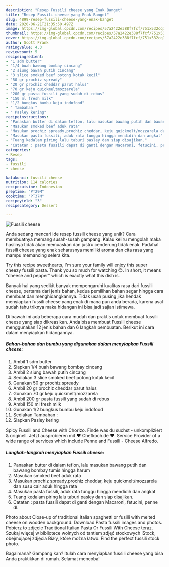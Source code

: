 ```yaml
---
description: "Resep Fussili cheese yang Enak Banget"
title: "Resep Fussili cheese yang Enak Banget"
slug: 4899-resep-fussili-cheese-yang-enak-banget
date: 2020-06-21T21:35:50.497Z
image: https://img-global.cpcdn.com/recipes/57a2422e388f7fcf/751x532cq70/fussili-cheese-foto-resep-utama.jpg
thumbnail: https://img-global.cpcdn.com/recipes/57a2422e388f7fcf/751x532cq70/fussili-cheese-foto-resep-utama.jpg
cover: https://img-global.cpcdn.com/recipes/57a2422e388f7fcf/751x532cq70/fussili-cheese-foto-resep-utama.jpg
author: Scott Frank
ratingvalue: 4.3
reviewcount: 5
recipeingredient:
- "1 sdm butter"
- "1/4 buah bawang bombay cincang"
- "2 siung bawah putih cincang"
- "3 slice smoked beef potong kotak kecil"
- "50 gr prochiz spready"
- "20 gr prochiz cheddar parut halus"
- "70 gr keju quickmeltmozzarela"
- "200 gr pasta fussili yang sudah di rebus"
- "150 ml fresh milk"
- "1/2 bungkus bumbu keju indofood"
- " Tambahan "
- " Pasley kering"
recipeinstructions:
- "Panaskan butter di dalam teflon, lalu masukan bawang putih dan bawang bombay tumis hingga harum"
- "Masukan smoked beef aduk rata"
- "Masukan prochiz spready,prochiz cheddar, keju quickmelt/mozzarela dan susu cair aduk hingga rata"
- "Masukan pasta fussili, aduk rata tunggu hingga mendidih dan angkat"
- "Tuang kedalam piring lalu taburi pasley dan siap disajikan."
- "Catatan : pasta fussili dapat di ganti dengan Macaroni, fetucini, penne dl."
categories:
- Resep
tags:
- fussili
- cheese

katakunci: fussili cheese 
nutrition: 114 calories
recipecuisine: Indonesian
preptime: "PT29M"
cooktime: "PT37M"
recipeyield: "3"
recipecategory: Dessert

---
```



![Fussili cheese](https://img-global.cpcdn.com/recipes/57a2422e388f7fcf/751x532cq70/fussili-cheese-foto-resep-utama.jpg)

Anda sedang mencari ide resep fussili cheese yang unik? Cara membuatnya memang susah-susah gampang. Kalau keliru mengolah maka hasilnya tidak akan memuaskan dan justru cenderung tidak enak. Padahal fussili cheese yang enak seharusnya memiliki aroma dan cita rasa yang mampu memancing selera kita.

Try this recipe sweethearts, I&#39;m sure your family will enjoy this super cheezy fussili pasta. Thank you so much for watching 😊. In short, it means &#34;cheese and pepper&#34; which is exactly what this dish is.

Banyak hal yang sedikit banyak mempengaruhi kualitas rasa dari fussili cheese, pertama dari jenis bahan, kedua pemilihan bahan segar hingga cara membuat dan menghidangkannya. Tidak usah pusing jika hendak menyiapkan fussili cheese yang enak di mana pun anda berada, karena asal sudah tahu triknya maka hidangan ini bisa jadi sajian istimewa.


Di bawah ini ada beberapa cara mudah dan praktis untuk membuat fussili cheese yang siap dikreasikan. Anda bisa membuat Fussili cheese menggunakan 12 jenis bahan dan 6 langkah pembuatan. Berikut ini cara dalam menyiapkan hidangannya.

<!--inarticleads1-->

##### Bahan-bahan dan bumbu yang digunakan dalam menyiapkan Fussili cheese:

1. Ambil 1 sdm butter
1. Siapkan 1/4 buah bawang bombay cincang
1. Ambil 2 siung bawah putih cincang
1. Sediakan 3 slice smoked beef potong kotak kecil
1. Gunakan 50 gr prochiz spready
1. Ambil 20 gr prochiz cheddar parut halus
1. Gunakan 70 gr keju quickmelt/mozzarela
1. Ambil 200 gr pasta fussili yang sudah di rebus
1. Ambil 150 ml fresh milk
1. Gunakan 1/2 bungkus bumbu keju indofood
1. Sediakan  Tambahan :
1. Siapkan  Pasley kering


Spicy Fussili and Cheese with Chorizo. Finde was du suchst - unkompliziert &amp; originell. Jetzt ausprobieren mit ♥ Chefkoch.de ♥. Service Provider of a wide range of services which include Penne and Fussili - Cheese Alfredo. 

<!--inarticleads2-->

##### Langkah-langkah menyiapkan Fussili cheese:

1. Panaskan butter di dalam teflon, lalu masukan bawang putih dan bawang bombay tumis hingga harum
1. Masukan smoked beef aduk rata
1. Masukan prochiz spready,prochiz cheddar, keju quickmelt/mozzarela dan susu cair aduk hingga rata
1. Masukan pasta fussili, aduk rata tunggu hingga mendidih dan angkat
1. Tuang kedalam piring lalu taburi pasley dan siap disajikan.
1. Catatan : pasta fussili dapat di ganti dengan Macaroni, fetucini, penne dl.


Photo about Close-up of traditional Italian spaghetti or fusilli with melted cheese on wooden background. Download Pasta fussili images and photos. Pobierz to zdjęcie Traditional Italian Pasta Or Fussili With Cheese teraz. Szukaj więcej w bibliotece wolnych od tantiem zdjęć stockowych iStock, obejmującej zdjęcia Biały, które można łatwo. Find the perfect fussili stock photo. 

Bagaimana? Gampang kan? Itulah cara menyiapkan fussili cheese yang bisa Anda praktikkan di rumah. Selamat mencoba!
